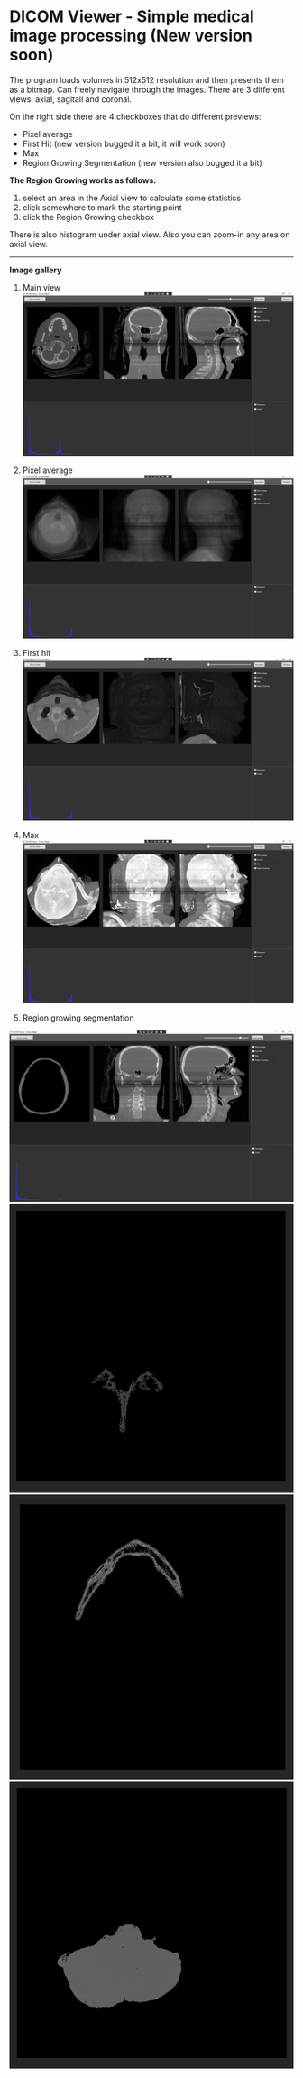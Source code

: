 # DICOM Viewer - Simple medical image processing (New version soon)

The program loads volumes in 512x512 resolution and then presents them as a bitmap. Can freely navigate through the images. 
There are 3 different views: axial, sagitall and coronal.

On the right side there are 4 checkboxes that do different previews:
* Pixel average
* First Hit (new version bugged it a bit, it will work soon)
* Max
* Region Growing Segmentation (new version also bugged it a bit)



**The Region Growing works as follows:**

1. select an area in the Axial view to calculate some statistics
2. click somewhere to mark the starting point
3. click the Region Growing checkbox




There is also histogram under axial view.
Also you can zoom-in any area on axial view.

---

**Image gallery**

1. Main view
![main_view](https://github.com/TomaszMajek/images-for-readme/blob/main/Main1.1.png)

2. Pixel average
![pixel_average](https://github.com/TomaszMajek/images-for-readme/blob/main/2021-11-21%20(1).png)

3. First hit
![first_hit](https://github.com/TomaszMajek/images-for-readme/blob/main/2021-11-21%20(2).png)

4. Max
![max](https://github.com/TomaszMajek/images-for-readme/blob/main/2021-11-21%20(3).png)

5. Region growing segmentation

![region_growing_segmentation](https://github.com/TomaszMajek/images-for-readme/blob/main/2021-11-21%20(4).png)
![region_growing_segmentation](https://github.com/TomaszMajek/images-for-readme/blob/main/3.png)
![region_growing_segmentation](https://github.com/TomaszMajek/images-for-readme/blob/main/6.png)
![region_growing_segmentation](https://github.com/TomaszMajek/images-for-readme/blob/main/Zrzut%20ekranu%202021-11-22%20000235.png)

